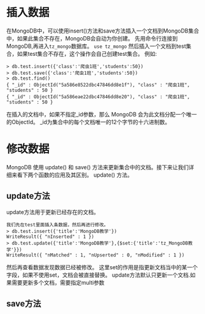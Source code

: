 # 插入数据
在MongoDB中，可以使用insert()方法和save方法插入一个文档到MongoDB集合中，如果此集合不存在，MongoDB会自动为你创建。
先用命令行连接到MongoDB,再进入`tz_mongo`数据库。
`use tz_mongo`
然后插入一个文档到test集合，如果test集合不存在，这个操作会自己创建test集合。
例如:
```
> db.test.insert({'class':'爬虫1班','students':50})
> db.test.save({'class':'爬虫1班','students':50})
> db.test.find()
{ "_id" : ObjectId("5a586e8522dbc47846dd8e1f"), "class" : "爬虫1班", "students" : 50 }
{ "_id" : ObjectId("5a586eae22dbc47846dd8e20"), "class" : "爬虫1班", "students" : 50 }
```
在插入的文档中，如果不指定_id参数，那么 MongoDB 会为此文档分配一个唯一的ObjectId。
_id为集合中的每个文档唯一的12个字节的十六进制数。

# 修改数据
MongoDB 使用 update() 和 save() 方法来更新集合中的文档。接下来让我们详细来看下两个函数的应用及其区别。
update() 方法。

## update方法
update方法用于更新已经存在的文档。
```
我们先在test里面插入条数据，然后再进行修改。
> db.test.insert({'title':'MongoDB教学'})
WriteResult({ "nInserted" : 1 })
> db.test.update({'title':'MongoDB教学'},{$set:{'title':'tz_MongoDB教学'}})
WriteResult({ "nMatched" : 1, "nUpserted" : 0, "nModified" : 1 })
```
然后再查看数据发现数据已经被修改。
这里set的作用是指更新文档当中的某一个字段，如果不使用set，文档会被直接替换。
update方法默认只更新一个文档.如果需要更新多个文档，需要指定multi参数

## save方法



